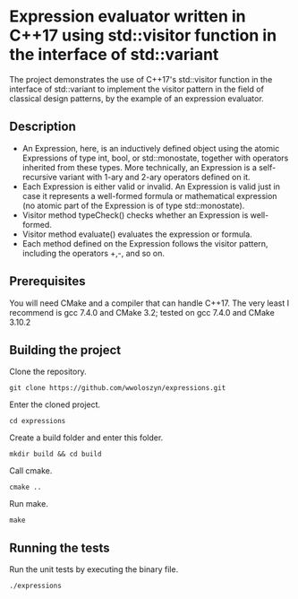 # Expression evaluator written in C++17 using std::visitor function in the interface of std::variant

The project demonstrates the use of C++17's std::visitor function in the interface of std::variant to implement the visitor pattern in the field of classical design patterns, by the example of an expression evaluator.

## Description

* An Expression, here, is an inductively defined object using the atomic Expressions of type int, bool, or std::monostate, together with operators inherited from these types. More technically, an Expression is a self-recursive variant with 1-ary and 2-ary operators defined on it.
* Each Expression is either valid or invalid. An Expression is valid just in case it represents a well-formed formula or mathematical expression (no atomic part of the Expression is of type std::monostate).
* Visitor method typeCheck() checks whether an Expression is well-formed.
* Visitor method evaluate() evaluates the expression or formula.
* Each method defined on the Expression follows the visitor pattern, including the operators +,-, and so on.

## Prerequisites

You will need CMake and a compiler that can handle C++17. The very least I recommend is gcc 7.4.0 and CMake 3.2; tested on gcc 7.4.0 and CMake 3.10.2


## Building the project

Clone the repository.

```
git clone https://github.com/wwoloszyn/expressions.git
```

Enter the cloned project.

```
cd expressions
```

Create a build folder and enter this folder.

```
mkdir build && cd build
```

Call cmake.

```
cmake ..
```

Run make.

```
make
```

## Running the tests

Run the unit tests by executing the binary file.

```
./expressions
```
